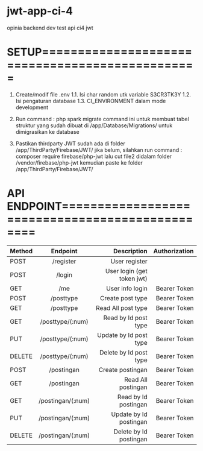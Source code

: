 # jwt-app-ci-4
 opinia backend dev test api ci4 jwt

# SETUP================================================
1. Create/modif file .env
   1.1.  Isi char random utk variable S3CR3TK3Y
   1.2.  Isi pengaturan database
   1.3.  CI_ENVIRONMENT dalam mode development

2. Run command : php spark migrate
   command ini untuk membuat tabel struktur yang sudah dibuat di /app/Database/Migrations/ untuk dimigrasikan ke database

3. Pastikan thirdparty JWT sudah ada di folder /app/ThirdParty/Firebase/JWT/
   jika belum, silahkan run command : composer require firebase/php-jwt
   lalu cut file2 didalam folder /vendor/firebase/php-jwt kemudian paste ke folder /app/ThirdParty/Firebase/JWT/

# API ENDPOINT================================================

| Method        | Endpoint           | Description                | Authorization              |
| ------------- |:------------------:| --------------------------:| --------------------------:|
| POST          | /register          | User register              |                            |
| POST          | /login             | User login (get token jwt) |                            |
| GET           | /me                | User info login            | Bearer Token               |
| POST          | /posttype          | Create post type           | Bearer Token               |
| GET           | /posttype          | Read All post type         | Bearer Token               |
| GET           | /posttype/(:num)   | Read by Id post type       | Bearer Token               |
| PUT           | /posttype/(:num)   | Update by Id post type     | Bearer Token               |
| DELETE        | /posttype/(:num)   | Delete by Id post type     | Bearer Token               |
| POST          | /postingan         | Create postingan           | Bearer Token               |
| GET           | /postingan         | Read All postingan         | Bearer Token               |
| GET           | /postingan/(:num)  | Read by Id postingan       | Bearer Token               |
| PUT           | /postingan/(:num)  | Update by Id postingan     | Bearer Token               |
| DELETE        | /postingan/(:num)  | Delete by Id postingan     | Bearer Token               |

